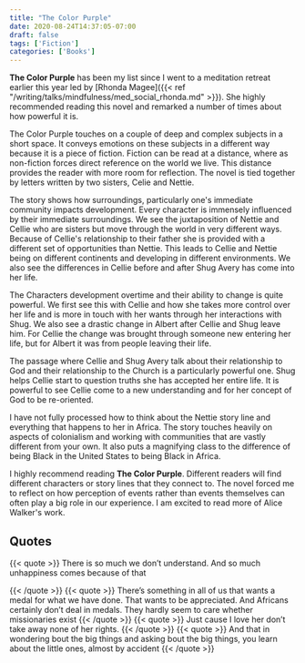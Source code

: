 ```yaml
---
title: "The Color Purple"
date: 2020-08-24T14:37:05-07:00
draft: false
tags: ['Fiction']
categories: ['Books']
---
```


 __The Color Purple__ has been my list since I went to a meditation retreat earlier this year led by [Rhonda Magee]({{< ref "/writing/talks/mindfulness/med_social_rhonda.md" >}}). She highly recommended reading this novel and remarked a number of times about how powerful it is.

The Color Purple touches on a couple of deep and complex subjects in a short space. It conveys emotions on these subjects in a different way because it is a piece of fiction. Fiction can be read at a distance, where as non-fiction forces direct reference on the world we live. This distance provides the reader with more room for reflection. The novel is tied together by letters written by two sisters, Celie and Nettie.

The story shows how surroundings, particularly one's immediate community impacts development. Every character is immensely influenced by their immediate surroundings. We see the juxtaposition of Nettie and Cellie who are sisters but move through the world in very different ways. Because of Cellie's relationship to their father she is provided with a different set of opportunities than Nettie. This leads to Cellie and Nettie being on different continents and developing in different environments. We also see the differences in Cellie before and after Shug Avery has come into her life.


The Characters development overtime and their ability to change is quite powerful. We first see this with Cellie and how she takes more control over her life and is more in touch with her wants through her interactions with Shug. We also see a drastic change in Albert after Cellie and Shug leave him. For Cellie the change was brought through someone new entering her life, but for Albert it was from people leaving their life.

The passage where Cellie and Shug Avery talk about their relationship to God and their relationship to the Church is a particularly powerful one. Shug helps Cellie start to question truths she has accepted her entire life. It is powerful to see Cellie come to a new understanding and for her concept of God to be re-oriented.

I have not fully processed how to think about the Nettie story line and everything that happens to her in Africa. The story touches heavily on aspects of colonialism and working with communities that are vastly different from your own. It also puts a magnifying class to the difference of being Black in the United States to being Black in Africa.

I highly recommend reading __The Color Purple__. Different readers will find different characters or story lines that they connect to. The novel forced me to reflect on how perception of events rather than events themselves can often play a big role in our experience. I am excited to read more of Alice Walker's work.

## Quotes

{{< quote >}}
There is so much we don’t understand. And so much unhappiness comes because of that

{{< /quote >}}
{{< quote >}}
There’s something in all of us that wants a medal for what we have done. That wants to be appreciated. And Africans certainly don’t deal in medals. They hardly seem to care whether missionaries exist
{{< /quote >}}
{{< quote >}}
Just cause I love her don’t take away none of her rights.
{{< /quote >}}
{{< quote >}}
And that in wondering bout the big things and asking bout the big things, you learn about the little ones, almost by accident
{{< /quote >}}
